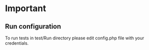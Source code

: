 Important
=========

Run configuration
-----------------

To run tests in test/Run directory please edit config.php file with your credentials.